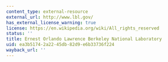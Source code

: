 ```yaml
---
content_type: external-resource
external_url: http://www.lbl.gov/
has_external_license_warning: true
license: https://en.wikipedia.org/wiki/All_rights_reserved
status: ''
title: Ernest Orlando Lawrence Berkeley National Laboratory
uid: ea3b5174-2a22-45db-82d9-e6b33736f224
wayback_url: ''
---
```

